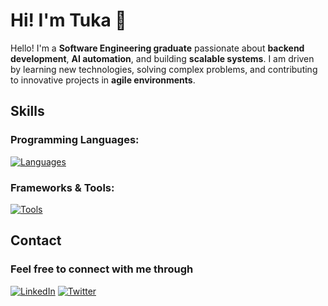 # Hi! I'm Tuka 👋

Hello! I'm a **Software Engineering graduate** passionate about **backend development**, **AI automation**, and building **scalable systems**. I am driven by learning new technologies, solving complex problems, and contributing to innovative projects in **agile environments**.

## Skills

### Programming Languages:
[![Languages](https://skillicons.dev/icons?i=py,java,kotlin,c,haskell,typescript,html,css,ts)](https://skillicons.dev)
### Frameworks & Tools:
[![Tools](https://skillicons.dev/icons?i=vscode,spring,mysql,arduino,git,gitlab,maven,react,gradle,docker,graphql,npm)](https://skillicons.dev)


## Contact

### Feel free to connect with me through
[![LinkedIn](https://skillicons.dev/icons?i=linkedin)](https://www.linkedin.com/in/tung-khanh-ho/)
[![Twitter](https://skillicons.dev/icons?i=twitter)](https://x.com/hotuka18)
